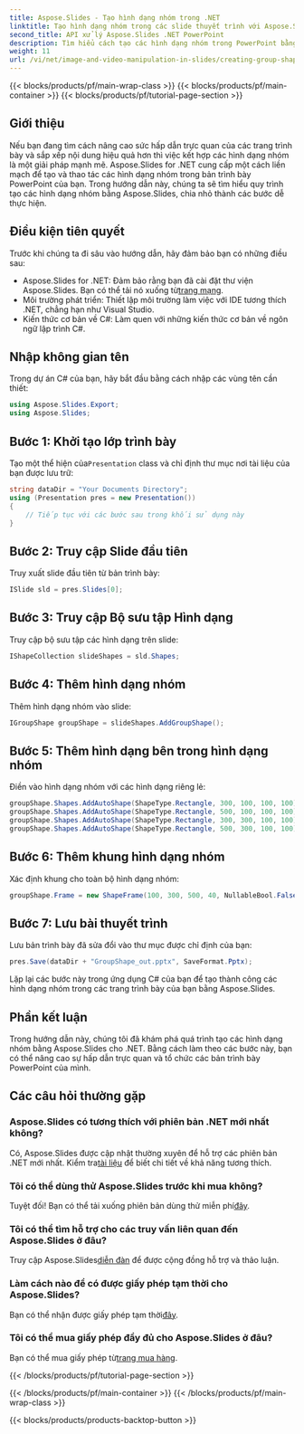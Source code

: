 ```yaml
---
title: Aspose.Slides - Tạo hình dạng nhóm trong .NET
linktitle: Tạo hình dạng nhóm trong các slide thuyết trình với Aspose.Slides
second_title: API xử lý Aspose.Slides .NET PowerPoint
description: Tìm hiểu cách tạo các hình dạng nhóm trong PowerPoint bằng Aspose.Slides for .NET. Hãy làm theo hướng dẫn từng bước của chúng tôi để có bản trình bày hấp dẫn về mặt hình ảnh.
weight: 11
url: /vi/net/image-and-video-manipulation-in-slides/creating-group-shapes/
---
```


{{< blocks/products/pf/main-wrap-class >}}
{{< blocks/products/pf/main-container >}}
{{< blocks/products/pf/tutorial-page-section >}}

## Giới thiệu
Nếu bạn đang tìm cách nâng cao sức hấp dẫn trực quan của các trang trình bày và sắp xếp nội dung hiệu quả hơn thì việc kết hợp các hình dạng nhóm là một giải pháp mạnh mẽ. Aspose.Slides for .NET cung cấp một cách liền mạch để tạo và thao tác các hình dạng nhóm trong bản trình bày PowerPoint của bạn. Trong hướng dẫn này, chúng ta sẽ tìm hiểu quy trình tạo các hình dạng nhóm bằng Aspose.Slides, chia nhỏ thành các bước dễ thực hiện.
## Điều kiện tiên quyết
Trước khi chúng ta đi sâu vào hướng dẫn, hãy đảm bảo bạn có những điều sau:
-  Aspose.Slides for .NET: Đảm bảo rằng bạn đã cài đặt thư viện Aspose.Slides. Bạn có thể tải nó xuống từ[trang mạng](https://releases.aspose.com/slides/net/).
- Môi trường phát triển: Thiết lập môi trường làm việc với IDE tương thích .NET, chẳng hạn như Visual Studio.
- Kiến thức cơ bản về C#: Làm quen với những kiến thức cơ bản về ngôn ngữ lập trình C#.
## Nhập không gian tên
Trong dự án C# của bạn, hãy bắt đầu bằng cách nhập các vùng tên cần thiết:
```csharp
using Aspose.Slides.Export;
using Aspose.Slides;
```
## Bước 1: Khởi tạo lớp trình bày

 Tạo một thể hiện của`Presentation` class và chỉ định thư mục nơi tài liệu của bạn được lưu trữ:

```csharp
string dataDir = "Your Documents Directory";
using (Presentation pres = new Presentation())
{
    // Tiếp tục với các bước sau trong khối sử dụng này
}
```

## Bước 2: Truy cập Slide đầu tiên

Truy xuất slide đầu tiên từ bản trình bày:

```csharp
ISlide sld = pres.Slides[0];
```

## Bước 3: Truy cập Bộ sưu tập Hình dạng

Truy cập bộ sưu tập các hình dạng trên slide:

```csharp
IShapeCollection slideShapes = sld.Shapes;
```

## Bước 4: Thêm hình dạng nhóm

Thêm hình dạng nhóm vào slide:

```csharp
IGroupShape groupShape = slideShapes.AddGroupShape();
```

## Bước 5: Thêm hình dạng bên trong hình dạng nhóm

Điền vào hình dạng nhóm với các hình dạng riêng lẻ:

```csharp
groupShape.Shapes.AddAutoShape(ShapeType.Rectangle, 300, 100, 100, 100);
groupShape.Shapes.AddAutoShape(ShapeType.Rectangle, 500, 100, 100, 100);
groupShape.Shapes.AddAutoShape(ShapeType.Rectangle, 300, 300, 100, 100);
groupShape.Shapes.AddAutoShape(ShapeType.Rectangle, 500, 300, 100, 100);
```

## Bước 6: Thêm khung hình dạng nhóm

Xác định khung cho toàn bộ hình dạng nhóm:

```csharp
groupShape.Frame = new ShapeFrame(100, 300, 500, 40, NullableBool.False, NullableBool.False, 0);
```

## Bước 7: Lưu bài thuyết trình

Lưu bản trình bày đã sửa đổi vào thư mục được chỉ định của bạn:

```csharp
pres.Save(dataDir + "GroupShape_out.pptx", SaveFormat.Pptx);
```

Lặp lại các bước này trong ứng dụng C# của bạn để tạo thành công các hình dạng nhóm trong các trang trình bày của bạn bằng Aspose.Slides.

## Phần kết luận
Trong hướng dẫn này, chúng tôi đã khám phá quá trình tạo các hình dạng nhóm bằng Aspose.Slides cho .NET. Bằng cách làm theo các bước này, bạn có thể nâng cao sự hấp dẫn trực quan và tổ chức các bản trình bày PowerPoint của mình.
## Các câu hỏi thường gặp
### Aspose.Slides có tương thích với phiên bản .NET mới nhất không?
 Có, Aspose.Slides được cập nhật thường xuyên để hỗ trợ các phiên bản .NET mới nhất. Kiểm tra[tài liệu](https://reference.aspose.com/slides/net/) để biết chi tiết về khả năng tương thích.
### Tôi có thể dùng thử Aspose.Slides trước khi mua không?
 Tuyệt đối! Bạn có thể tải xuống phiên bản dùng thử miễn phí[đây](https://releases.aspose.com/).
### Tôi có thể tìm hỗ trợ cho các truy vấn liên quan đến Aspose.Slides ở đâu?
Truy cập Aspose.Slides[diễn đàn](https://forum.aspose.com/c/slides/11) để được cộng đồng hỗ trợ và thảo luận.
### Làm cách nào để có được giấy phép tạm thời cho Aspose.Slides?
 Bạn có thể nhận được giấy phép tạm thời[đây](https://purchase.aspose.com/temporary-license/).
### Tôi có thể mua giấy phép đầy đủ cho Aspose.Slides ở đâu?
 Bạn có thể mua giấy phép từ[trang mua hàng](https://purchase.aspose.com/buy).

{{< /blocks/products/pf/tutorial-page-section >}}

{{< /blocks/products/pf/main-container >}}
{{< /blocks/products/pf/main-wrap-class >}}

{{< blocks/products/products-backtop-button >}}
